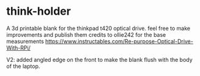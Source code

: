 # think-holder
A 3d printable blank for the thinkpad t420 optical drive.
feel free to make improvements and publish them
credits to ollie242 for the base measurements https://www.instructables.com/Re-purpose-Optical-Drive-With-RPi/




V2: added angled edge on the front to make the blank flush with the body of the laptop.
